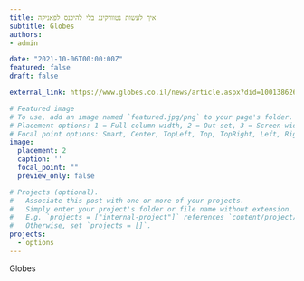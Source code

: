 ```yaml
---
title: איך לעשות נטוורקינג בלי להיכנס לפאניקה
subtitle: Globes
authors:
- admin

date: "2021-10-06T00:00:00Z"
featured: false
draft: false

external_link: https://www.globes.co.il/news/article.aspx?did=1001386263

# Featured image
# To use, add an image named `featured.jpg/png` to your page's folder.
# Placement options: 1 = Full column width, 2 = Out-set, 3 = Screen-width
# Focal point options: Smart, Center, TopLeft, Top, TopRight, Left, Right, BottomLeft, Bottom, BottomRight
image:
  placement: 2
  caption: ''
  focal_point: ""
  preview_only: false

# Projects (optional).
#   Associate this post with one or more of your projects.
#   Simply enter your project's folder or file name without extension.
#   E.g. `projects = ["internal-project"]` references `content/project/deep-learning/index.md`.
#   Otherwise, set `projects = []`.
projects: 
  - options
---
```

Globes
